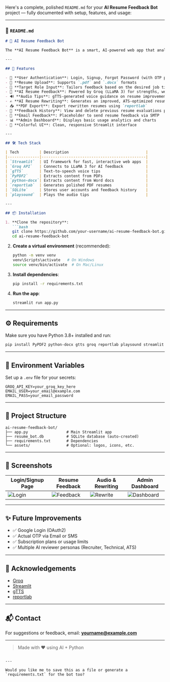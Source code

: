 Here's a complete, polished `README.md` for your **AI Resume Feedback Bot** project — fully documented with setup, features, and usage:

---

### 📄 `README.md`

````markdown
# 🤖 AI Resume Feedback Bot

The **AI Resume Feedback Bot** is a smart, AI-powered web app that analyzes, rewrites, and enhances resumes to help job seekers stand out. Built with **Streamlit**, it leverages **Groq’s LLaMA 3 models**, **gTTS** for voice feedback, and PDF/DOCX tools to deliver instant, personalized resume advice.

---

## 🚀 Features

- 🔐 **User Authentication**: Login, Signup, Forgot Password (with OTP placeholder), Change Password
- 📄 **Resume Upload**: Supports `.pdf` and `.docx` formats
- 🎯 **Target Role Input**: Tailors feedback based on the desired job title
- 🧠 **AI Resume Feedback**: Powered by Groq (LLaMA 3) for strengths, weaknesses, suggestions, and score
- 🔊 **Audio Tips**: gTTS-generated voice guidance on resume improvement
- ✍️ **AI Resume Rewriting**: Generates an improved, ATS-optimized resume with export option
- 📥 **PDF Export**: Export rewritten resumes using `reportlab`
- 📜 **Feedback History**: View and delete previous resume evaluations per user
- 📧 **Email Feedback**: Placeholder to send resume feedback via SMTP
- 📊 **Admin Dashboard**: Displays basic usage analytics and charts
- 🎨 **Colorful UI**: Clean, responsive Streamlit interface

---

## 🛠️ Tech Stack

| Tech         | Description                                  |
|--------------|----------------------------------------------|
| `Streamlit`  | UI framework for fast, interactive web apps  |
| `Groq API`   | Connects to LLaMA 3 for AI feedback          |
| `gTTS`       | Text-to-speech voice tips                    |
| `PyPDF2`     | Extracts content from PDFs                   |
| `python-docx`| Extracts content from Word docs              |
| `reportlab`  | Generates polished PDF resumes               |
| `SQLite`     | Stores user accounts and feedback history    |
| `playsound`  | Plays the audio tips                         |

---

## 📦 Installation

1. **Clone the repository**:
   ```bash
   git clone https://github.com/your-username/ai-resume-feedback-bot.git
   cd ai-resume-feedback-bot
````

2. **Create a virtual environment** (recommended):

   ```bash
   python -m venv venv
   venv\Scripts\activate   # On Windows
   source venv/bin/activate  # On Mac/Linux
   ```

3. **Install dependencies**:

   ```bash
   pip install -r requirements.txt
   ```

4. **Run the app**:

   ```bash
   streamlit run app.py
   ```

---

## ⚙️ Requirements

Make sure you have Python 3.8+ installed and run:

```bash
pip install PyPDF2 python-docx gtts groq reportlab playsound streamlit
```

---

## 🔐 Environment Variables

Set up a `.env` file for your secrets:

```
GROQ_API_KEY=your_groq_key_here
EMAIL_USER=your_email@example.com
EMAIL_PASS=your_email_password
```

---

## 📂 Project Structure

```
ai-resume-feedback-bot/
├── app.py                 # Main Streamlit app
├── resume_bot.db          # SQLite database (auto-created)
├── requirements.txt       # Dependencies
└── assets/                # Optional: logos, icons, etc.
```

---

## 📸 Screenshots

| Login/Signup Page               | Resume Feedback                       | Audio & Rewriting                 | Admin Dashboard                     |
| ------------------------------- | ------------------------------------- | --------------------------------- | ----------------------------------- |
| ![Login](screenshots/login.png) | ![Feedback](screenshots/feedback.png) | ![Rewrite](screenshots/audio.png) | ![Dashboard](screenshots/admin.png) |

---

## ✨ Future Improvements

* ✅ Google Login (OAuth2)
* ✅ Actual OTP via Email or SMS
* ✅ Subscription plans or usage limits
* ✅ Multiple AI reviewer personas (Recruiter, Technical, ATS)

---

## 🙌 Acknowledgements

* [Groq](https://groq.com/)
* [Streamlit](https://streamlit.io/)
* [gTTS](https://pypi.org/project/gTTS/)
* [reportlab](https://pypi.org/project/reportlab/)

---

## 📬 Contact

For suggestions or feedback, email: **[yourname@example.com](mailto:yourname@example.com)**

---

> Made with ❤️ using AI + Python

```

---

Would you like me to save this as a file or generate a `requirements.txt` for the bot too?
```
